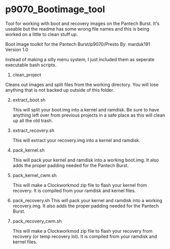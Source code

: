 p9070_Bootimage_tool
====================

Tool for working with boot and recovery images on the Pantech Burst. It's useable but the readme has some wrong file names and this is being worked on a little to clean stuff up.


Boot image toolkit for the Pantech Burst/p9070/Presto
By: marduk191
Version 1.0


Instead of making a silly menu system, I just included them as seperate executable bash scripts.


1. clean_project
  
  Cleans out images and split files from the working directory.
  You will lose anything that is not backed up outside of this folder.

2. extract_boot.sh
   
   This will split your boot.img into a kernel and ramdisk.
   Be sure to have anything left over from previous projects
   in a safe place as this will clean up all the old trash.

3. extract_recovery.sh

   This will extract your recovery.img into a kernel and ramdisk.

4. pack_kernel.sh

   This will pack your kernel and ramdisk into a working boot.img.
   It also adds the proper padding needed for the Pantech Burst.

5. pack_kernel_cwm.sh

   This will make a Clockworkmod zip file to flash your kernel
   from recovery. It is compiled from your ramdisk and kernel files.

6. pack_recovery.sh
   This will pack your kernel and ramdisk into a working recovery.img.
   It also adds the proper padding needed for the Pantech Burst.

7. pack_recovery_cwm.sh

   This will make a Clockworkmod zip file to flash your recovery
   from recovery (or temp recovery lol). It is compiled from your
   ramdisk and kernel files.
  
